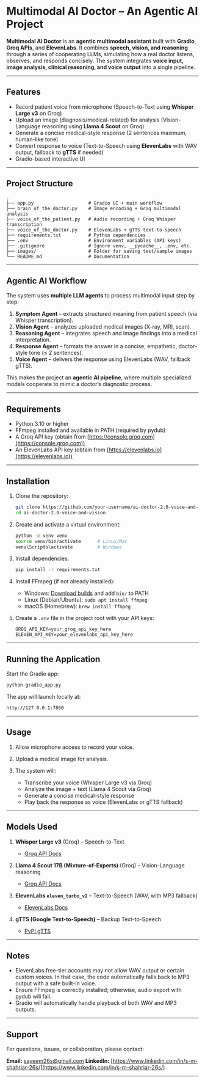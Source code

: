 # Multimodal AI Doctor – An Agentic AI Project

**Multimodal AI Doctor** is an **agentic multimodal assistant** built with **Gradio**, **Groq APIs**, and **ElevenLabs**.
It combines **speech, vision, and reasoning** through a series of cooperating LLMs, simulating how a real doctor listens, observes, and responds concisely.
The system integrates **voice input, image analysis, clinical reasoning, and voice output** into a single pipeline.

---

## Features

* Record patient voice from microphone (Speech-to-Text using **Whisper Large v3** on Groq)
* Upload an image (diagnosis/medical-related) for analysis (Vision-Language reasoning using **Llama 4 Scout** on Groq)
* Generate a concise medical-style response (2 sentences maximum, human-like tone)
* Convert response to voice (Text-to-Speech using **ElevenLabs** with WAV output, fallback to **gTTS** if needed)
* Gradio-based interactive UI

---

## Project Structure

```
.
├── app.py                    # Gradio UI + main workflow
├── brain_of_the_doctor.py    # Image encoding + Groq multimodal analysis
├── voice_of_the_patient.py   # Audio recording + Groq Whisper transcription
├── voice_of_the_doctor.py    # ElevenLabs + gTTS text-to-speech
├── requirements.txt          # Python dependencies
├── .env                      # Environment variables (API keys)
├── .gitignore                # Ignore venv, __pycache__, .env, etc.
├── images/                   # Folder for saving test/sample images
└── README.md                 # Documentation
```

---

## Agentic AI Workflow

The system uses **multiple LLM agents** to process multimodal input step by step:

1. **Symptom Agent** – extracts structured meaning from patient speech (via Whisper transcription).
2. **Vision Agent** – analyzes uploaded medical images (X-ray, MRI, scan).
3. **Reasoning Agent** – integrates speech and image findings into a medical interpretation.
4. **Response Agent** – formats the answer in a concise, empathetic, doctor-style tone (≤ 2 sentences).
5. **Voice Agent** – delivers the response using ElevenLabs (WAV, fallback gTTS).

This makes the project an **agentic AI pipeline**, where multiple specialized models cooperate to mimic a doctor’s diagnostic process.

---

## Requirements

* Python 3.10 or higher
* FFmpeg installed and available in PATH (required by pydub)
* A Groq API key (obtain from [https://console.groq.com](https://console.groq.com))
* An ElevenLabs API key (obtain from [https://elevenlabs.io](https://elevenlabs.io))

---

## Installation

1. Clone the repository:

   ```bash
   git clone https://github.com/your-username/ai-doctor-2.0-voice-and-vision.git
   cd ai-doctor-2.0-voice-and-vision
   ```

2. Create and activate a virtual environment:

   ```bash
   python -m venv venv
   source venv/bin/activate      # Linux/Mac
   venv\Scripts\activate         # Windows
   ```

3. Install dependencies:

   ```bash
   pip install -r requirements.txt
   ```

4. Install FFmpeg (if not already installed):

   * Windows: [Download builds](https://www.gyan.dev/ffmpeg/builds/) and add `bin/` to PATH
   * Linux (Debian/Ubuntu): `sudo apt install ffmpeg`
   * macOS (Homebrew): `brew install ffmpeg`

5. Create a `.env` file in the project root with your API keys:

   ```
   GROQ_API_KEY=your_groq_api_key_here
   ELEVEN_API_KEY=your_elevenlabs_api_key_here
   ```

---

## Running the Application

Start the Gradio app:

```bash
python gradio_app.py
```

The app will launch locally at:

```
http://127.0.0.1:7860
```

---

## Usage

1. Allow microphone access to record your voice.
2. Upload a medical image for analysis.
3. The system will:

   * Transcribe your voice (Whisper Large v3 via Groq)
   * Analyze the image + text (Llama 4 Scout via Groq)
   * Generate a concise medical-style response
   * Play back the response as voice (ElevenLabs or gTTS fallback)

---

## Models Used

1. **Whisper Large v3** (Groq) – Speech-to-Text

   * [Groq API Docs](https://console.groq.com/docs)

2. **Llama 4 Scout 17B (Mixture-of-Experts)** (Groq) – Vision-Language reasoning

   * [Groq API Docs](https://console.groq.com/docs)

3. **ElevenLabs `eleven_turbo_v2`** – Text-to-Speech (WAV, with MP3 fallback)

   * [ElevenLabs Docs](https://elevenlabs.io/docs)

4. **gTTS (Google Text-to-Speech)** – Backup Text-to-Speech

   * [PyPI gTTS](https://pypi.org/project/gTTS/)

---

## Notes

* ElevenLabs free-tier accounts may not allow WAV output or certain custom voices. In that case, the code automatically falls back to MP3 output with a safe built-in voice.
* Ensure FFmpeg is correctly installed; otherwise, audio export with pydub will fail.
* Gradio will automatically handle playback of both WAV and MP3 outputs.

---

## Support

For questions, issues, or collaboration, please contact:

**Email:** [sayeem26s@gmail.com](mailto:sayeem26s@gmail.com)
**LinkedIn:** [https://www.linkedin.com/in/s-m-shahriar-26s/](https://www.linkedin.com/in/s-m-shahriar-26s/)

---
